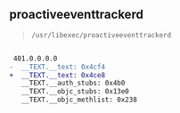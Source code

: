## proactiveeventtrackerd

> `/usr/libexec/proactiveeventtrackerd`

```diff

 401.0.0.0.0
-  __TEXT.__text: 0x4cf4
+  __TEXT.__text: 0x4ce8
   __TEXT.__auth_stubs: 0x4b0
   __TEXT.__objc_stubs: 0x13e0
   __TEXT.__objc_methlist: 0x238

```
